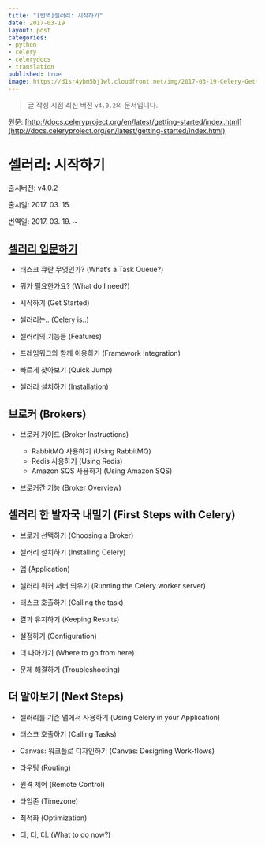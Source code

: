 ```yaml
---
title: "[번역]셀러리: 시작하기"
date: 2017-03-19
layout: post
categories:
- python
- celery
- celerydocs
- translation
published: true
image: https://d1sr4ybm5bj1wl.cloudfront.net/img/2017-03-19-Celery-Getting-Started/celery.jpg
---
```


> 글 작성 시점 최신 버전 `v4.0.2`의 문서입니다.

원문: [http://docs.celeryproject.org/en/latest/getting-started/index.html](http://docs.celeryproject.org/en/latest/getting-started/index.html)

# 셀러리: 시작하기

출시버전: v4.0.2

출시일: 2017. 03. 15.

번역일: 2017. 03. 19. ~

## [셀러리 입문하기](/2017/03/19/Introduction-to-Celery/)

- 태스크 큐란 무엇인가? (What’s a Task Queue?)

- 뭐가 필요한가요? (What do I need?)

- 시작하기 (Get Started)

- 셀러리는.. (Celery is..)

- 셀러리의 기능들 (Features)

- 프레임워크와 함께 이용하기 (Framework Integration)

- 빠르게 찾아보기 (Quick Jump)

- 셀러리 설치하기 (Installation)

## 브로커 (Brokers)

- 브로커 가이드 (Broker Instructions)
  - RabbitMQ 사용하기 (Using RabbitMQ)
  - Redis 사용하기 (Using Redis)
  - Amazon SQS 사용하기 (Using Amazon SQS)

- 브로커간 기능 (Broker Overview)

## 셀러리 한 발자국 내밀기 (First Steps with Celery)

- 브로커 선택하기 (Choosing a Broker)

- 셀러리 설치하기 (Installing Celery)

- 앱 (Application)

- 셀러리 워커 서버 띄우기 (Running the Celery worker server)

- 태스크 호출하기 (Calling the task)

- 결과 유지하기 (Keeping Results)

- 설정하기 (Configuration)

- 더 나아가기 (Where to go from here)

- 문제 해결하기 (Troubleshooting)

## 더 알아보기 (Next Steps)

- 셀러리를 기존 앱에서 사용하기 (Using Celery in your Application)

- 태스크 호출하기 (Calling Tasks)

- Canvas: 워크플로 디자인하기 (Canvas: Designing Work-flows)

- 라우팅 (Routing)

- 원격 제어 (Remote Control)

- 타임존 (Timezone)

- 최적화 (Optimization)

- 더, 더, 더. (What to do now?)
